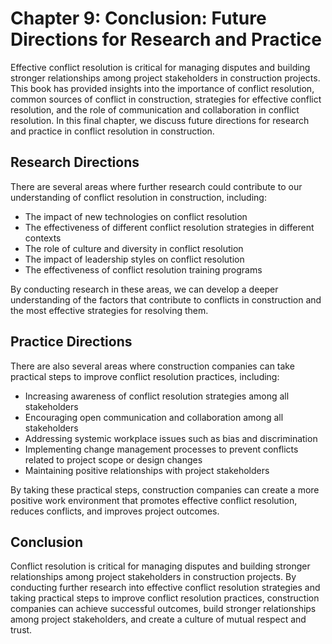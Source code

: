 Chapter 9: Conclusion: Future Directions for Research and Practice
==================================================================

Effective conflict resolution is critical for managing disputes and building stronger relationships among project stakeholders in construction projects. This book has provided insights into the importance of conflict resolution, common sources of conflict in construction, strategies for effective conflict resolution, and the role of communication and collaboration in conflict resolution. In this final chapter, we discuss future directions for research and practice in conflict resolution in construction.

Research Directions
-------------------

There are several areas where further research could contribute to our understanding of conflict resolution in construction, including:

* The impact of new technologies on conflict resolution
* The effectiveness of different conflict resolution strategies in different contexts
* The role of culture and diversity in conflict resolution
* The impact of leadership styles on conflict resolution
* The effectiveness of conflict resolution training programs

By conducting research in these areas, we can develop a deeper understanding of the factors that contribute to conflicts in construction and the most effective strategies for resolving them.

Practice Directions
-------------------

There are also several areas where construction companies can take practical steps to improve conflict resolution practices, including:

* Increasing awareness of conflict resolution strategies among all stakeholders
* Encouraging open communication and collaboration among all stakeholders
* Addressing systemic workplace issues such as bias and discrimination
* Implementing change management processes to prevent conflicts related to project scope or design changes
* Maintaining positive relationships with project stakeholders

By taking these practical steps, construction companies can create a more positive work environment that promotes effective conflict resolution, reduces conflicts, and improves project outcomes.

Conclusion
----------

Conflict resolution is critical for managing disputes and building stronger relationships among project stakeholders in construction projects. By conducting further research into effective conflict resolution strategies and taking practical steps to improve conflict resolution practices, construction companies can achieve successful outcomes, build stronger relationships among project stakeholders, and create a culture of mutual respect and trust.


